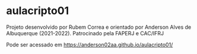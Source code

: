 # aulacripto01
Projeto desenvolvido por Rubem Correa e orientado por Anderson Alves de Albuquerque (2021-2022). Patrocinado pela FAPERJ e CAC/IFRJ

Pode ser acessado em https://anderson02aa.github.io/aulacripto01/

